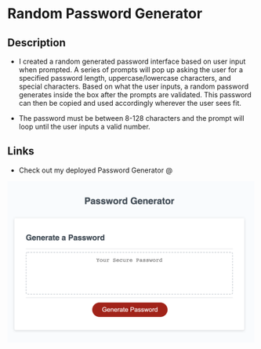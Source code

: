 # Random Password Generator

<h2>Description</h2>

* I created a random generated password interface based on user input when prompted. A series of prompts will pop up asking the user for a specified password length, uppercase/lowercase characters, and special characters. Based on what the user inputs, a random password generates inside the box after the prompts are validated. This password can then be copied and used accordingly wherever the user sees fit.

* The password must be between 8-128 characters and the prompt will loop until the user inputs a valid number. 

<h2>Links</h2>

* Check out my deployed Password Generator @ 

![MyPasswordGeneratorScreenshot](./images/pwdgenscreenshot.png)